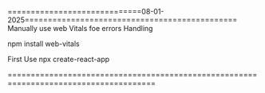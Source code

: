 =============================08-01-2025==============================================
Manually use web Vitals foe errors Handling

npm install web-vitals

First Use
npx create-react-app <Folder Name>

======================================================================================

